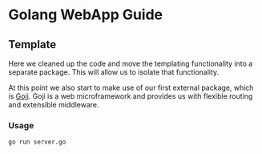 # Golang WebApp Guide

## Template

Here we cleaned up the code and move the templating functionality into a separate package. This will allow us to isolate that functionality.

At this point we also start to make use of our first external package, which is [Goji](github.com/zenazn/goji/web). Goji is a web microframework and provides us with flexible routing and extensible middleware.

### Usage

    go run server.go

